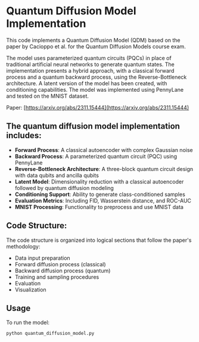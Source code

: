 # Quantum Diffusion Model Implementation

This code implements a Quantum Diffusion Model (QDM) based on the paper by Cacioppo et al. for the Quantum Diffusion Models course exam.

The model uses parameterized quantum circuits (PQCs) in place of traditional artificial neural networks to generate quantum states. The implementation presents a hybrid approach, with a classical forward process and a quantum backward process, using the Reverse-Bottleneck architecture. A latent version of the model has been created, with conditioning capabilities. The model was implemented using PennyLane and tested on the MNIST dataset.

Paper: [https://arxiv.org/abs/2311.15444](https://arxiv.org/abs/2311.15444)

## The quantum diffusion model implementation includes:

- **Forward Process**: A classical autoencoder with complex Gaussian noise
- **Backward Process**: A parameterized quantum circuit (PQC) using PennyLane
- **Reverse-Bottleneck Architecture**: A three-block quantum circuit design with data qubits and ancilla qubits
- **Latent Model**: Dimensionality reduction with a classical autoencoder followed by quantum diffusion modeling
- **Conditioning Support**: Ability to generate class-conditioned samples
- **Evaluation Metrics**: Including FID, Wasserstein distance, and ROC-AUC
- **MNIST Processing**: Functionality to preprocess and use MNIST data

## Code Structure:

The code structure is organized into logical sections that follow the paper's methodology:
- Data input preparation
- Forward diffusion process (classical)
- Backward diffusion process (quantum)
- Training and sampling procedures
- Evaluation
- Visualization

## Usage

To run the model:
```bash
python quantum_diffusion_model.py




